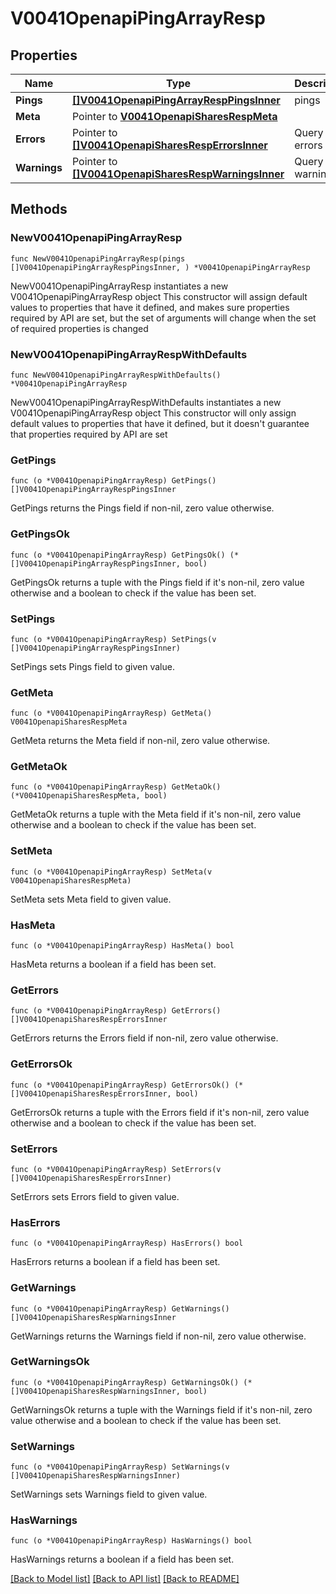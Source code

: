 # V0041OpenapiPingArrayResp

## Properties

Name | Type | Description | Notes
------------ | ------------- | ------------- | -------------
**Pings** | [**[]V0041OpenapiPingArrayRespPingsInner**](V0041OpenapiPingArrayRespPingsInner.md) | pings | 
**Meta** | Pointer to [**V0041OpenapiSharesRespMeta**](V0041OpenapiSharesRespMeta.md) |  | [optional] 
**Errors** | Pointer to [**[]V0041OpenapiSharesRespErrorsInner**](V0041OpenapiSharesRespErrorsInner.md) | Query errors | [optional] 
**Warnings** | Pointer to [**[]V0041OpenapiSharesRespWarningsInner**](V0041OpenapiSharesRespWarningsInner.md) | Query warnings | [optional] 

## Methods

### NewV0041OpenapiPingArrayResp

`func NewV0041OpenapiPingArrayResp(pings []V0041OpenapiPingArrayRespPingsInner, ) *V0041OpenapiPingArrayResp`

NewV0041OpenapiPingArrayResp instantiates a new V0041OpenapiPingArrayResp object
This constructor will assign default values to properties that have it defined,
and makes sure properties required by API are set, but the set of arguments
will change when the set of required properties is changed

### NewV0041OpenapiPingArrayRespWithDefaults

`func NewV0041OpenapiPingArrayRespWithDefaults() *V0041OpenapiPingArrayResp`

NewV0041OpenapiPingArrayRespWithDefaults instantiates a new V0041OpenapiPingArrayResp object
This constructor will only assign default values to properties that have it defined,
but it doesn't guarantee that properties required by API are set

### GetPings

`func (o *V0041OpenapiPingArrayResp) GetPings() []V0041OpenapiPingArrayRespPingsInner`

GetPings returns the Pings field if non-nil, zero value otherwise.

### GetPingsOk

`func (o *V0041OpenapiPingArrayResp) GetPingsOk() (*[]V0041OpenapiPingArrayRespPingsInner, bool)`

GetPingsOk returns a tuple with the Pings field if it's non-nil, zero value otherwise
and a boolean to check if the value has been set.

### SetPings

`func (o *V0041OpenapiPingArrayResp) SetPings(v []V0041OpenapiPingArrayRespPingsInner)`

SetPings sets Pings field to given value.


### GetMeta

`func (o *V0041OpenapiPingArrayResp) GetMeta() V0041OpenapiSharesRespMeta`

GetMeta returns the Meta field if non-nil, zero value otherwise.

### GetMetaOk

`func (o *V0041OpenapiPingArrayResp) GetMetaOk() (*V0041OpenapiSharesRespMeta, bool)`

GetMetaOk returns a tuple with the Meta field if it's non-nil, zero value otherwise
and a boolean to check if the value has been set.

### SetMeta

`func (o *V0041OpenapiPingArrayResp) SetMeta(v V0041OpenapiSharesRespMeta)`

SetMeta sets Meta field to given value.

### HasMeta

`func (o *V0041OpenapiPingArrayResp) HasMeta() bool`

HasMeta returns a boolean if a field has been set.

### GetErrors

`func (o *V0041OpenapiPingArrayResp) GetErrors() []V0041OpenapiSharesRespErrorsInner`

GetErrors returns the Errors field if non-nil, zero value otherwise.

### GetErrorsOk

`func (o *V0041OpenapiPingArrayResp) GetErrorsOk() (*[]V0041OpenapiSharesRespErrorsInner, bool)`

GetErrorsOk returns a tuple with the Errors field if it's non-nil, zero value otherwise
and a boolean to check if the value has been set.

### SetErrors

`func (o *V0041OpenapiPingArrayResp) SetErrors(v []V0041OpenapiSharesRespErrorsInner)`

SetErrors sets Errors field to given value.

### HasErrors

`func (o *V0041OpenapiPingArrayResp) HasErrors() bool`

HasErrors returns a boolean if a field has been set.

### GetWarnings

`func (o *V0041OpenapiPingArrayResp) GetWarnings() []V0041OpenapiSharesRespWarningsInner`

GetWarnings returns the Warnings field if non-nil, zero value otherwise.

### GetWarningsOk

`func (o *V0041OpenapiPingArrayResp) GetWarningsOk() (*[]V0041OpenapiSharesRespWarningsInner, bool)`

GetWarningsOk returns a tuple with the Warnings field if it's non-nil, zero value otherwise
and a boolean to check if the value has been set.

### SetWarnings

`func (o *V0041OpenapiPingArrayResp) SetWarnings(v []V0041OpenapiSharesRespWarningsInner)`

SetWarnings sets Warnings field to given value.

### HasWarnings

`func (o *V0041OpenapiPingArrayResp) HasWarnings() bool`

HasWarnings returns a boolean if a field has been set.


[[Back to Model list]](../README.md#documentation-for-models) [[Back to API list]](../README.md#documentation-for-api-endpoints) [[Back to README]](../README.md)


